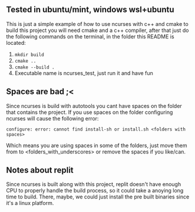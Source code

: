## Tested in ubuntu/mint, windows wsl+ubuntu ##

This is just a simple example of how to use ncurses with c++ and cmake
to build this project you will need cmake and a c++ compiler, after that
just do the following commands on the terminal, in the folder this README is located:

1. `mkdir build`
2. `cmake ..`
3. `cmake --build .`
4. Executable name is ncurses_test, just run it and have fun

## Spaces are bad ;<

Since ncurses is build with autotools you cant have spaces on the folder that contains the project.
If you use spaces on the folder configuring ncurses will cause the following error:

`configure: error: cannot find install-sh or install.sh <folders with spaces>` 

Which means you are using spaces in some of the folders, just move them from <folders with spaces> to <folders_with_underscores> or remove the spaces if you like/can.

## Notes about replit

Since ncurses is built along with this project, replit doesn't have enough CPU
to properly handle the build process, so it could take a anoying long time to build. 
There, maybe, we could just install the pre built binaries since it's a linux platform.
  
